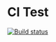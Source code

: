 # CI Test

[![Build status](https://ci.appveyor.com/api/projects/status/n5ee6oqwelr5whya?svg=true)](https://ci.appveyor.com/project/freelandos/ajs-hw-4-functions)